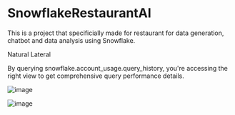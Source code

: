 # SnowflakeRestaurantAI
This is a project that specificially made for restaurant for data generation, chatbot and data analysis using Snowflake. 


Natural 
Lateral

By querying snowflake.account_usage.query_history, you're accessing the right view to get comprehensive query performance details.


![image](https://github.com/user-attachments/assets/eebd5209-e4e0-40d0-828e-32b3eb3ce569)



![image](https://github.com/user-attachments/assets/9f559fb1-ea50-4ece-b746-4a8784ac1ebe)




